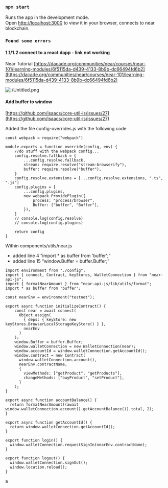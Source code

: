### `npm start`

Runs the app in the development mode.\
Open [http://localhost:3000](http://localhost:3000) to view it in your browser, connects to near blockchain.


### `Found some errors`


#### 1.1/1.2 connect to a react dapp - link not working
Near Tutorial [https://dacade.org/communities/near/courses/near-101/learning-modules/6f5115da-d439-4133-8b9b-dc66494fd6b2](https://dacade.org/communities/near/courses/near-101/learning-modules/6f5115da-d439-4133-8b9b-dc66494fd6b2)


![./Untitled.png](Untitled)

#### Add buffer to window


[https://github.com/isaacs/core-util-is/issues/27](https://github.com/isaacs/core-util-is/issues/27)

Added the file config-overrides.js with the following code

```tsx
const webpack = require("webpack")

module.exports = function override(config, env) {
    //do stuff with the webpack config...
    config.resolve.fallback = {
        ...config.resolve.fallback,
        stream: require.resolve("stream-browserify"),
        buffer: require.resolve("buffer"),
    }
    config.resolve.extensions = [...config.resolve.extensions, ".ts", ".js"]
    config.plugins = [
        ...config.plugins,
        new webpack.ProvidePlugin({
            process: "process/browser",
            Buffer: ["buffer", "Buffer"],
        }),
    ]
    // console.log(config.resolve)
    // console.log(config.plugins)

    return config
}
```

Within components/utils/near.js 

- added line 4 “import * as buffer from 'buffer';”
- added line 15 “window.Buffer = buffer.Buffer;”

```tsx
import environment from "./config";
import { connect, Contract, keyStores, WalletConnection } from "near-api-js";
import { formatNearAmount } from "near-api-js/lib/utils/format";
import * as buffer from 'buffer';

const nearEnv = environment("testnet");

export async function initializeContract() {
    const near = await connect(
      Object.assign(
        { deps: { keyStore: new keyStores.BrowserLocalStorageKeyStore() } },
        nearEnv
      )
    );
    window.Buffer = buffer.Buffer;
    window.walletConnection = new WalletConnection(near);
    window.accountId = window.walletConnection.getAccountId();
    window.contract = new Contract(
      window.walletConnection.account(),
      nearEnv.contractName,
      {
        viewMethods: ["getProduct", "getProducts"],
        changeMethods: ["buyProduct", "setProduct"],
      }
    );
}

export async function accountBalance() {
  return formatNearAmount((await window.walletConnection.account().getAccountBalance()).total, 2);
}

export async function getAccountId() {
  return window.walletConnection.getAccountId();
}

export function login() {
  window.walletConnection.requestSignIn(nearEnv.contractName);
}

export function logout() {
  window.walletConnection.signOut();
  window.location.reload();
}
```

a




